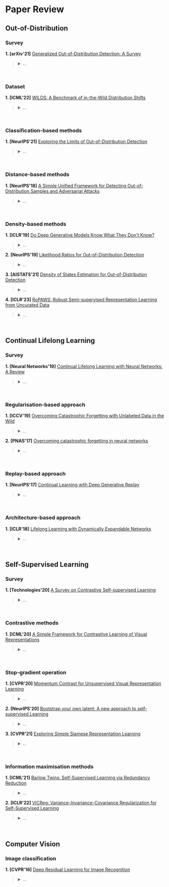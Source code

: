 # Paper Review


## Out-of-Distribution
### Survey
**1. [arXiv'21]** [Generalized Out-of-Distribution Detection: A Survey](https://arxiv.org/abs/2110.11334)
> <details>
> <summary>...</summary>
> 
> 
> </details>

<br/>

### Dataset
**1. [ICML'22]** [WILDS: A Benchmark of in-the-Wild Distribution Shifts](https://arxiv.org/abs/2012.07421)
> <details>
> <summary>...</summary>
> 
> 
> </details>

<br/>

### Classification-based methods
**1. [NeurIPS'21]** [Exploring the Limits of Out-of-Distribution Detection](https://arxiv.org/abs/2106.03004)
> <details>
> <summary>...</summary>
> 
> 
> </details>

<br/>

### Distance-based methods
**1. [NeurIPS'18]** [A Simple Unified Framework for Detecting Out-of-Distribution Samples and Adversarial Attacks](https://arxiv.org/abs/1807.03888)
> <details>
> <summary>...</summary>
> 
> 
> </details>

<br/>

### Density-based methods
**1. [ICLR'19]** [Do Deep Generative Models Know What They Don't Know?](https://arxiv.org/abs/1810.09136)
> <details>
> <summary>...</summary>
> 
> 
> </details>

**2. [NeurIPS'19]** [Likelihood Ratios for Out-of-Distribution Detection](https://arxiv.org/abs/1906.02845)
> <details>
> <summary>...</summary>
> 
> 
> </details>

**3. [AISTATS'21]** [Density of States Estimation for Out-of-Distribution Detection](https://arxiv.org/abs/2006.09273)
> <details>
> <summary>...</summary>
> 
> 
> </details>

**4. [ICLR'23]** [RoPAWS: Robust Semi-supervised Representation Learning from Uncurated Data](https://arxiv.org/abs/2302.14483)
> <details>
> <summary>...</summary>
> 
> 
> </details>

<br/>

## Continual Lifelong Learning
### Survey
**1. [Neural Networks'19]** [Continual Lifelong Learning with Neural Networks: A Review](https://arxiv.org/abs/1802.07569)
> <details>
> <summary>...</summary>
> 
> 
> </details>

<br/>

### Regularisation-based approach
**1. [ICCV'19]** [Overcoming Catastrophic Forgetting with Unlabeled Data in the Wild](https://arxiv.org/abs/1903.12648)
> <details>
> <summary>...</summary>
> 
> 
> </details>

**2. [PNAS'17]** [Overcoming catastrophic forgetting in neural networks](https://arxiv.org/abs/1612.00796)
> <details>
> <summary>...</summary>
> 
> 
> </details>

<br/>

### Replay-based approach
**1. [NeurIPS'17]** [Continual Learning with Deep Generative Replay](https://arxiv.org/abs/1705.08690)
> <details>
> <summary>...</summary>
> 
> 
> </details>

<br/>

### Architecture-based approach
**1. [ICLR'18]** [Lifelong Learning with Dynamically Expandable Networks](https://arxiv.org/abs/1708.01547)
> <details>
> <summary>...</summary>
> 
> 
> </details>

<br/>

## Self-Supervised Learning
### Survey
**1. [Technologies'20]** [A Survey on Contrastive Self-supervised Learning](https://arxiv.org/abs/2011.00362)
> <details>
> <summary>...</summary>
> 
> 
> </details>

<br/>

### Contrastive methods
**1. [ICML'20]** [A Simple Framework for Contrastive Learning of Visual Representations](https://arxiv.org/abs/2002.05709)
> <details>
> <summary>...</summary>
> 
> 
> </details>

<br/>

### Stop-gradient operation
**1. [CVPR'20]** [Momentum Contrast for Unsupervised Visual Representation Learning](https://arxiv.org/abs/1911.05722)
> <details>
> <summary>...</summary>
> 
> 
> </details>

**2. [NeurIPS'20]** [Bootstrap your own latent: A new approach to self-supervised Learning](https://arxiv.org/abs/2006.07733)
> <details>
> <summary>...</summary>
> 
> 
> </details>

**3. [CVPR'21]** [Exploring Simple Siamese Representation Learning](https://arxiv.org/abs/2011.10566)
> <details>
> <summary>...</summary>
> 
> 
> </details>

<br/>

### Information maximisation methods
**1. [ICML'21]** [Barlow Twins: Self-Supervised Learning via Redundancy Reduction](https://arxiv.org/abs/2103.03230)
> <details>
> <summary>...</summary>
> 
> 
> </details>

**2. [ICLR'22]** [VICReg: Variance-Invariance-Covariance Regularization for Self-Supervised Learning](https://arxiv.org/abs/2105.04906)
> <details>
> <summary>...</summary>
> 
> 
> </details>

<br/>

## Computer Vision
### Image classification
**1. [CVPR'16]** [Deep Residual Learning for Image Recognition](https://arxiv.org/abs/1512.03385)
> <details>
> <summary>...</summary>
> 
> 
> </details>
